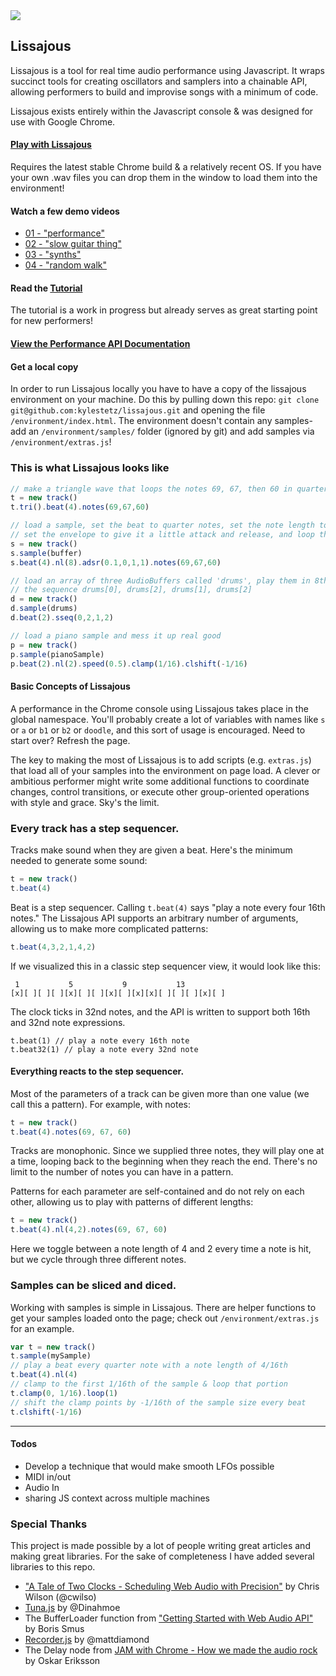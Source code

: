 <img src="https://raw.github.com/kylestetz/lissajous/master/environment/images/lissajous-repo-logo.jpg" />

## Lissajous

Lissajous is a tool for real time audio performance using Javascript. It wraps succinct tools for creating oscillators and samplers into a chainable API, allowing performers to build and improvise songs with a minimum of code.

Lissajous exists entirely within the Javascript console & was designed for use with Google Chrome.

#### [Play with Lissajous](http://lissajousjs.com)
Requires the latest stable Chrome build & a relatively recent OS. If you have your own .wav files you can drop them in the window to load them into the environment!

#### Watch a few demo videos
- [01 - "performance"](https://www.youtube.com/watch?v=jBRqOp5ws58)
- [02 - "slow guitar thing"](https://www.youtube.com/watch?v=zLzRrKJLYjI)
- [03 - "synths"](https://www.youtube.com/watch?v=degtBGL2TDY)
- [04 - "random walk"](https://www.youtube.com/watch?v=4Krk9ujQwQk)

#### Read the [Tutorial](https://github.com/kylestetz/lissajous/blob/master/Tutorial.md)
The tutorial is a work in progress but already serves as great starting point for new performers!

#### [View the Performance API Documentation](https://github.com/kylestetz/lissajous/blob/master/API.md)

#### Get a local copy
In order to run Lissajous locally you have to have a copy of the lissajous environment on your machine. Do this by pulling down this repo: `git clone git@github.com:kylestetz/lissajous.git` and opening the file `/environment/index.html`. The environment doesn't contain any samples- add an `/environment/samples/` folder (ignored by git) and add samples via `/environment/extras.js`!

### This is what Lissajous looks like

```javascript
// make a triangle wave that loops the notes 69, 67, then 60 in quarter note intervals
t = new track()
t.tri().beat(4).notes(69,67,60)

// load a sample, set the beat to quarter notes, set the note length to a half measure,
// set the envelope to give it a little attack and release, and loop the notes 69, 67, then 60
s = new track()
s.sample(buffer)
s.beat(4).nl(8).adsr(0.1,0,1,1).notes(69,67,60)

// load an array of three AudioBuffers called 'drums', play them in 8th notes and give them
// the sequence drums[0], drums[2], drums[1], drums[2]
d = new track()
d.sample(drums)
d.beat(2).sseq(0,2,1,2)

// load a piano sample and mess it up real good
p = new track()
p.sample(pianoSample)
p.beat(2).nl(2).speed(0.5).clamp(1/16).clshift(-1/16)
```

#### Basic Concepts of Lissajous

A performance in the Chrome console using Lissajous takes place in the global namespace. You'll probably create a lot of variables with names like `s` or `a` or `b1` or `b2` or `doodle`, and this sort of usage is encouraged. Need to start over? Refresh the page.

The key to making the most of Lissajous is to add scripts (e.g. `extras.js`) that load all of your samples into the environment on page load. A clever or ambitious performer might write some additional functions to coordinate changes, control transitions, or execute other group-oriented operations with style and grace. Sky's the limit.


### Every track has a step sequencer.

Tracks make sound when they are given a beat. Here's the minimum needed to generate some sound:

```javascript
t = new track()
t.beat(4)
```

Beat is a step sequencer. Calling `t.beat(4)` says "play a note every four 16th notes." The Lissajous API supports an arbitrary number of arguments, allowing us to make more complicated patterns:

```javascript
t.beat(4,3,2,1,4,2)
```

If we visualized this in a classic step sequencer view, it would look like this:

```
 1           5           9           13
[x][ ][ ][ ][x][ ][ ][x][ ][x][x][ ][ ][ ][x][ ]
```

The clock ticks in 32nd notes, and the API is written to support both 16th and 32nd note expressions.

```
t.beat(1) // play a note every 16th note
t.beat32(1) // play a note every 32nd note
```

#### Everything reacts to the step sequencer.

Most of the parameters of a track can be given more than one value (we call this a pattern). For example, with notes:

```javascript
t = new track()
t.beat(4).notes(69, 67, 60)
```

Tracks are monophonic. Since we supplied three notes, they will play one at a time, looping back to the beginning when they reach the end. There's no limit to the number of notes you can have in a pattern.

Patterns for each parameter are self-contained and do not rely on each other, allowing us to play with patterns of different lengths:

```javascript
t = new track()
t.beat(4).nl(4,2).notes(69, 67, 60)
```

Here we toggle between a note length of 4 and 2 every time a note is hit, but we cycle through three different notes.


### Samples can be sliced and diced.

Working with samples is simple in Lissajous. There are helper functions to get your samples loaded onto the page; check out `/environment/extras.js` for an example.

```javascript
var t = new track()
t.sample(mySample)
// play a beat every quarter note with a note length of 4/16th
t.beat(4).nl(4)
// clamp to the first 1/16th of the sample & loop that portion
t.clamp(0, 1/16).loop(1)
// shift the clamp points by -1/16th of the sample size every beat
t.clshift(-1/16)
```

-----------------------

#### Todos
- Develop a technique that would make smooth LFOs possible
- MIDI in/out
- Audio In
- sharing JS context across multiple machines

### Special Thanks

This project is made possible by a lot of people writing great articles and making great libraries. For the sake of completeness I have added several libraries to this repo.

- ["A Tale of Two Clocks - Scheduling Web Audio with Precision"](http://www.html5rocks.com/en/tutorials/audio/scheduling/) by Chris Wilson (@cwilso)
- [Tuna.js](https://github.com/Dinahmoe/tuna) by @Dinahmoe
- The BufferLoader function from ["Getting Started with Web Audio API"](http://www.html5rocks.com/en/tutorials/webaudio/intro/) by Boris Smus
- [Recorder.js](https://github.com/mattdiamond/Recorderjs) by @mattdiamond
- The Delay node from [JAM with Chrome - How we made the audio rock](http://www.html5rocks.com/en/tutorials/casestudies/jamwithchrome-audio/) by Oskar Eriksson